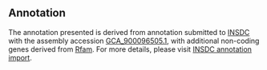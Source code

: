 

Annotation
----------

The annotation presented is derived from annotation submitted to
[INSDC](http://www.insdc.org) with the assembly accession
[GCA\_900096505.1](http://www.ebi.ac.uk/ena/data/view/GCA_900096505.1),
with additional non-coding genes derived from
[Rfam](http://rfam.xfam.org/). For more details, please visit [INSDC
annotation
import](http://ensemblgenomes.org/info/data/insdc_annotation).
